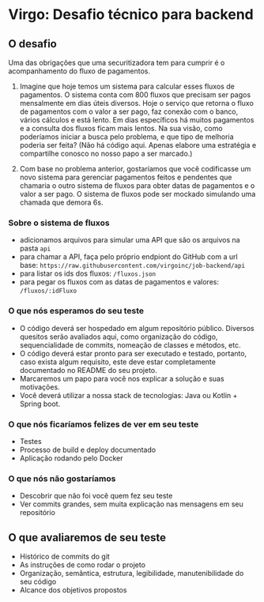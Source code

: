# Virgo: Desafio técnico para backend

## O desafio

Uma das obrigações que uma securitizadora tem para cumprir é o acompanhamento do fluxo de pagamentos.

1. Imagine que hoje temos um sistema para calcular esses fluxos de pagamentos. O sistema conta com 800 fluxos que precisam ser pagos mensalmente em dias úteis diversos. Hoje o serviço que retorna o fluxo de pagamentos com o valor a ser pago, faz conexão com o banco, vários cálculos e está lento. Em dias específicos há muitos pagamentos e a consulta dos fluxos ficam mais lentos. Na sua visão, como poderíamos iniciar a busca pelo problema, e que tipo de melhoria poderia ser feita? (Não há código aqui. Apenas elabore uma estratégia e compartilhe conosco no nosso papo a ser marcado.)

2. Com base no problema anterior, gostaríamos que você codificasse um novo sistema para gerenciar pagamentos feitos e pendentes que chamaria o outro sistema de fluxos para obter datas de pagamentos e o valor a ser pago. O sistema de fluxos pode ser mockado simulando uma chamada que demora 6s.

### Sobre o sistema de fluxos

- adicionamos arquivos para simular uma API que são os arquivos na pasta `api`
- para chamar a API, faça pelo próprio endpiont do GitHub com a url base: `https://raw.githubusercontent.com/virgoinc/job-backend/api`
- para listar os ids dos fluxos: `/fluxos.json`
- para pegar os fluxos com as datas de pagamentos e valores: `/fluxos/:idFluxo`

### O que nós esperamos do seu teste

- O código deverá ser hospedado em algum repositório público. Diversos quesitos serão avaliados aqui, como organização do código, sequencialidade de commits, nomeação de classes e métodos, etc.
- O código deverá estar pronto para ser executado e testado, portanto, caso exista algum requisito, este deve estar completamente documentado no README do seu projeto.
- Marcaremos um papo para você nos explicar a solução e suas motivações.
- Você deverá utilizar a nossa stack de tecnologias: Java ou Kotlin + Spring boot.

### O que nós ficaríamos felizes de ver em seu teste

- Testes
- Processo de build e deploy documentado
- Aplicação rodando pelo Docker

### O que nós não gostaríamos

- Descobrir que não foi você quem fez seu teste
- Ver commits grandes, sem muita explicação nas mensagens em seu repositório

## O que avaliaremos de seu teste

- Histórico de commits do git
- As instruções de como rodar o projeto
- Organização, semântica, estrutura, legibilidade, manutenibilidade do seu código
- Alcance dos objetivos propostos
